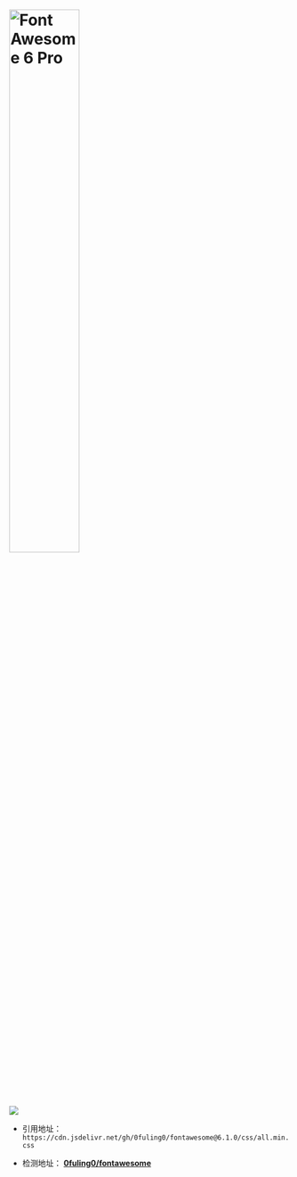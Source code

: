 <h1><img src="https://img.fortawesome.com/349cfdf6/logo-fa.svg" alt="Font Awesome 6 Pro" width="50%"></h1>

[![](https://data.jsdelivr.com/v1/package/gh/0fuling0/fontawesome/badge)](https://www.jsdelivr.com/package/gh/0fuling0/fontawesome)

- 引用地址： `https://cdn.jsdelivr.net/gh/0fuling0/fontawesome@6.1.0/css/all.min.css`

- 检测地址： **[0fuling0/fontawesome](https://www.jsdelivr.com/package/gh/0fuling0/fontawesome)** 

